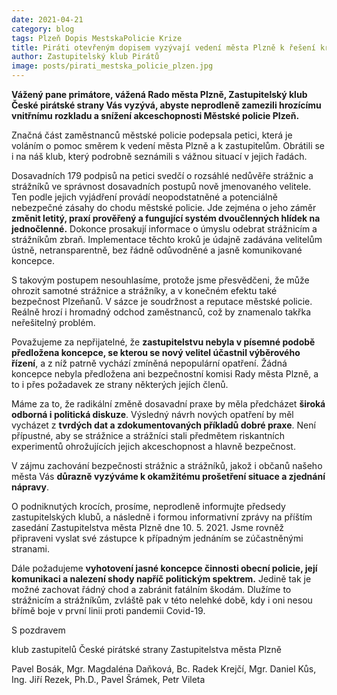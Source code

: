 ```yaml
---
date: 2021-04-21
category: blog
tags: Plzeň Dopis MestskaPolicie Krize
title: Piráti otevřeným dopisem vyzývají vedení města Plzně k řešení kritické situace v Městské policii Plzeň
author: Zastupitelský klub Pirátů
image: posts/pirati_mestska_policie_plzen.jpg
---
```


**Vážený pane primátore, vážená Rado města Plzně,
Zastupitelský klub České pirátské strany Vás vyzývá, abyste neprodleně zamezili hrozícímu vnitřnímu rozkladu a snížení akceschopnosti Městské policie Plzeň.** 

Značná část zaměstnanců městské policie podepsala petici, která je voláním o pomoc směrem k vedení města Plzně a k zastupitelům. Obrátili se i na náš klub, který podrobně seznámili s vážnou situací v jejich řadách.

Dosavadních 179 podpisů na petici svedčí o rozsáhlé nedůvěře strážnic a strážníků ve správnost dosavadních postupů nově jmenovaného velitele. Ten podle jejich vyjádření provádí neopodstatněné a potenciálně nebezpečné zásahy do chodu městské policie. Jde zejména o jeho záměr **změnit letitý, praxí prověřený a fungující systém dvoučlenných hlídek na jednočlenné.** Dokonce prosakují informace o úmyslu odebrat strážnicím a strážníkům zbraň. Implementace těchto kroků je údajně zadávána velitelům ústně, netransparentně, bez řádně odůvodněné a jasně komunikované koncepce.

S takovým postupem nesouhlasíme, protože jsme přesvědčeni, že může ohrozit samotné strážnice a strážníky, a v konečném efektu také bezpečnost Plzeňanů. V sázce je soudržnost a reputace městské policie. Reálně hrozí i hromadný odchod zaměstnanců, což by znamenalo takřka neřešitelný problém.

Považujeme za nepřijatelné, že **zastupitelstvu nebyla v písemné podobě předložena koncepce, se kterou se nový velitel účastnil výběrového řízení**, a z níž patrně vychází zmíněná nepopulární opatření. Žádná koncepce nebyla předložena ani bezpečnostní komisi Rady města Plzně, a to i přes požadavek ze strany některých jejích členů.

Máme za to, že radikální změně dosavadní praxe by měla předcházet **široká odborná i politická diskuze**. Výsledný návrh nových opatření by měl vycházet z **tvrdých dat a zdokumentovaných příkladů dobré praxe**. Není přípustné, aby se strážnice a strážníci stali předmětem riskantních experimentů ohrožujících jejich akceschopnost a hlavně bezpečnost.

V zájmu zachování bezpečnosti strážnic a strážníků, jakož i občanů našeho města Vás **důrazně vyzýváme k okamžitému prošetření situace a zjednání nápravy**. 

O podniknutých krocích, prosíme,  neprodleně informujte předsedy zastupitelských klubů, a následně i formou informativní zprávy na příštím zasedání Zastupitelstva města Plzně dne 10. 5. 2021. Jsme rovněž připraveni vyslat své zástupce k případným jednáním se zúčastněnými stranami.

Dále požadujeme **vyhotovení jasné koncepce činnosti obecní policie, její komunikaci a nalezení shody napříč politickým spektrem.** Jedině tak je možné zachovat řádný chod a zabránit fatálním škodám. Dlužíme to strážnicím a strážníkům, zvláště pak v této nelehké době, kdy i oni nesou břímě boje v první linii proti pandemii Covid-19.

S pozdravem

klub zastupitelů České pirátské strany Zastupitelstva města Plzně

Pavel Bosák, Mgr. Magdaléna Daňková, Bc. Radek Krejčí, Mgr. Daniel Kůs, Ing. Jiří Rezek, Ph.D., Pavel Šrámek, Petr Vileta
